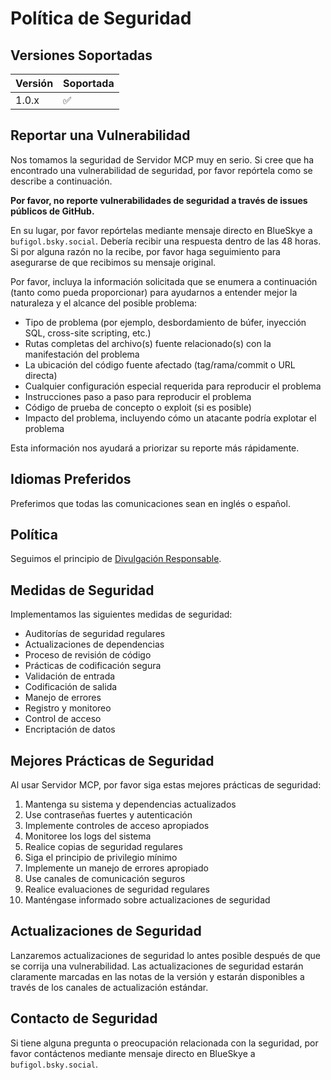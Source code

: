 # Política de Seguridad

## Versiones Soportadas

| Versión | Soportada          |
| ------- | ------------------ |
| 1.0.x   | :white_check_mark: |

## Reportar una Vulnerabilidad

Nos tomamos la seguridad de Servidor MCP muy en serio. Si cree que ha encontrado una vulnerabilidad de seguridad, por favor repórtela como se describe a continuación.

**Por favor, no reporte vulnerabilidades de seguridad a través de issues públicos de GitHub.**

En su lugar, por favor repórtelas mediante mensaje directo en BlueSkye a `bufigol.bsky.social`. Debería recibir una respuesta dentro de las 48 horas. Si por alguna razón no la recibe, por favor haga seguimiento para asegurarse de que recibimos su mensaje original.

Por favor, incluya la información solicitada que se enumera a continuación (tanto como pueda proporcionar) para ayudarnos a entender mejor la naturaleza y el alcance del posible problema:

* Tipo de problema (por ejemplo, desbordamiento de búfer, inyección SQL, cross-site scripting, etc.)
* Rutas completas del archivo(s) fuente relacionado(s) con la manifestación del problema
* La ubicación del código fuente afectado (tag/rama/commit o URL directa)
* Cualquier configuración especial requerida para reproducir el problema
* Instrucciones paso a paso para reproducir el problema
* Código de prueba de concepto o exploit (si es posible)
* Impacto del problema, incluyendo cómo un atacante podría explotar el problema

Esta información nos ayudará a priorizar su reporte más rápidamente.

## Idiomas Preferidos

Preferimos que todas las comunicaciones sean en inglés o español.

## Política

Seguimos el principio de [Divulgación Responsable](https://es.wikipedia.org/wiki/Divulgaci%C3%B3n_responsable).

## Medidas de Seguridad

Implementamos las siguientes medidas de seguridad:

* Auditorías de seguridad regulares
* Actualizaciones de dependencias
* Proceso de revisión de código
* Prácticas de codificación segura
* Validación de entrada
* Codificación de salida
* Manejo de errores
* Registro y monitoreo
* Control de acceso
* Encriptación de datos

## Mejores Prácticas de Seguridad

Al usar Servidor MCP, por favor siga estas mejores prácticas de seguridad:

1. Mantenga su sistema y dependencias actualizados
2. Use contraseñas fuertes y autenticación
3. Implemente controles de acceso apropiados
4. Monitoree los logs del sistema
5. Realice copias de seguridad regulares
6. Siga el principio de privilegio mínimo
7. Implemente un manejo de errores apropiado
8. Use canales de comunicación seguros
9. Realice evaluaciones de seguridad regulares
10. Manténgase informado sobre actualizaciones de seguridad

## Actualizaciones de Seguridad

Lanzaremos actualizaciones de seguridad lo antes posible después de que se corrija una vulnerabilidad. Las actualizaciones de seguridad estarán claramente marcadas en las notas de la versión y estarán disponibles a través de los canales de actualización estándar.

## Contacto de Seguridad

Si tiene alguna pregunta o preocupación relacionada con la seguridad, por favor contáctenos mediante mensaje directo en BlueSkye a `bufigol.bsky.social`. 